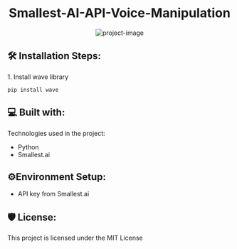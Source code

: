 <h1 align="center" id="title">Smallest-AI-API-Voice-Manipulation</h1>

<p align="center"><img src="https://socialify.git.ci/skr006/Smallest-AI-API-Voice-Manipulation/image?custom_description=A+simple+tool+that+turns+text+into+clear+audio+using+the+Smallest+AI+Waves+API.+It+offers+adjustable+voice+and+sound+options%2C+safe+API+access%2C+and+creates+WAV+files.+Perfect+for+developers+adding+speech+to+apps+or+testing+voice+features.+Easy+to+set+up+and+use%2C+it+streamlines+text-to-speech+integration.+Great+for+projects+needing+quick%2C+reliable+audio+output.&amp;description=1&amp;font=Raleway&amp;language=1&amp;name=1&amp;pattern=Charlie+Brown&amp;theme=Auto" alt="project-image"></p>

<h2>🛠️ Installation Steps:</h2>

<p>1. Install wave library</p>

```
pip install wave
```

<h2>💻 Built with:</h2>

Technologies used in the project:

- Python
- Smallest.ai

<h2>⚙️Environment Setup:</h2>

- API key from Smallest.ai

<h2>🛡️ License:</h2>

This project is licensed under the MIT License
